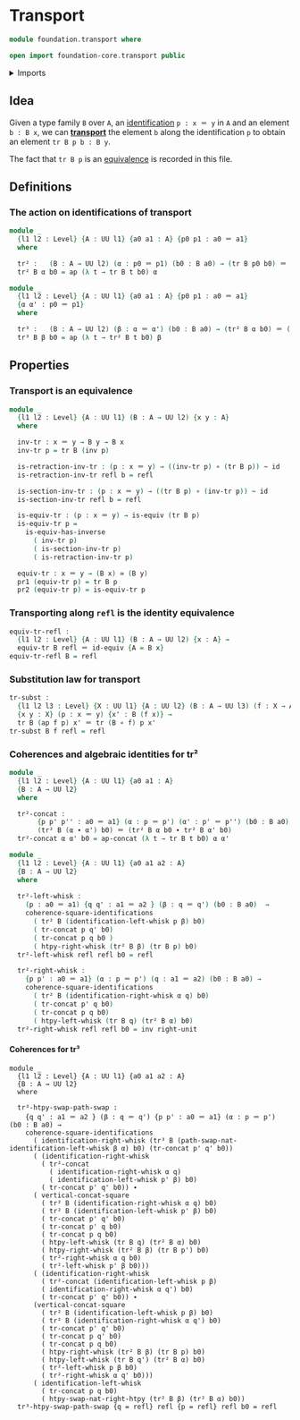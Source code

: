 # Transport

```agda
module foundation.transport where

open import foundation-core.transport public
```

<details><summary>Imports</summary>

```agda
open import foundation.action-on-identifications-functions
open import foundation.commuting-squares-of-identifications
open import foundation.dependent-pair-types
open import foundation.homotopies
open import foundation.path-algebra
open import foundation.universe-levels

open import foundation-core.equivalences
open import foundation-core.function-types
open import foundation-core.homotopies
open import foundation-core.identity-types
```

</details>

## Idea

Given a type family `B` over `A`, an
[identification](foundation-core.identity-types.md) `p : x ＝ y` in `A` and an
element `b : B x`, we can [**transport**](foundation-core.transport.md) the
element `b` along the identification `p` to obtain an element `tr B p b : B y`.

The fact that `tr B p` is an [equivalence](foundation-core.equivalences.md) is
recorded in this file.

## Definitions

### The action on identifications of transport

```agda
module _
  {l1 l2 : Level} {A : UU l1} {a0 a1 : A} {p0 p1 : a0 ＝ a1}
  where

  tr² :   (B : A → UU l2) (α : p0 ＝ p1) (b0 : B a0) → (tr B p0 b0) ＝ (tr B p1 b0)
  tr² B α b0 = ap (λ t → tr B t b0) α

module _
  {l1 l2 : Level} {A : UU l1} {a0 a1 : A} {p0 p1 : a0 ＝ a1}
  {α α' : p0 ＝ p1}
  where

  tr³ :   (B : A → UU l2) (β : α ＝ α') (b0 : B a0) → (tr² B α b0) ＝ (tr² B α' b0)
  tr³ B β b0 = ap (λ t → tr² B t b0) β
```

## Properties

### Transport is an equivalence

```agda
module _
  {l1 l2 : Level} {A : UU l1} (B : A → UU l2) {x y : A}
  where

  inv-tr : x ＝ y → B y → B x
  inv-tr p = tr B (inv p)

  is-retraction-inv-tr : (p : x ＝ y) → ((inv-tr p) ∘ (tr B p)) ~ id
  is-retraction-inv-tr refl b = refl

  is-section-inv-tr : (p : x ＝ y) → ((tr B p) ∘ (inv-tr p)) ~ id
  is-section-inv-tr refl b = refl

  is-equiv-tr : (p : x ＝ y) → is-equiv (tr B p)
  is-equiv-tr p =
    is-equiv-has-inverse
      ( inv-tr p)
      ( is-section-inv-tr p)
      ( is-retraction-inv-tr p)

  equiv-tr : x ＝ y → (B x) ≃ (B y)
  pr1 (equiv-tr p) = tr B p
  pr2 (equiv-tr p) = is-equiv-tr p
```

### Transporting along `refl` is the identity equivalence

```agda
equiv-tr-refl :
  {l1 l2 : Level} {A : UU l1} (B : A → UU l2) {x : A} →
  equiv-tr B refl ＝ id-equiv {A = B x}
equiv-tr-refl B = refl
```

### Substitution law for transport

```agda
tr-subst :
  {l1 l2 l3 : Level} {X : UU l1} {A : UU l2} (B : A → UU l3) (f : X → A)
  {x y : X} (p : x ＝ y) {x' : B (f x)} →
  tr B (ap f p) x' ＝ tr (B ∘ f) p x'
tr-subst B f refl = refl
```

### Coherences and algebraic identities for tr²

```agda
module _
  {l1 l2 : Level} {A : UU l1} {a0 a1 : A}
  {B : A → UU l2}
  where

  tr²-concat :
       {p p' p'' : a0 ＝ a1} (α : p ＝ p') (α' : p' ＝ p'') (b0 : B a0) →
       (tr² B (α ∙ α') b0) ＝ (tr² B α b0 ∙ tr² B α' b0)
  tr²-concat α α' b0 = ap-concat (λ t → tr B t b0) α α'

module _
  {l1 l2 : Level} {A : UU l1} {a0 a1 a2 : A}
  {B : A → UU l2}
  where
  
  tr²-left-whisk :
    (p : a0 ＝ a1) {q q' : a1 ＝ a2 } (β : q ＝ q') (b0 : B a0)  →
    coherence-square-identifications
      ( tr² B (identification-left-whisk p β) b0)
      ( tr-concat p q' b0)
      ( tr-concat p q b0 )
      ( htpy-right-whisk (tr² B β) (tr B p) b0)
  tr²-left-whisk refl refl b0 = refl

  tr²-right-whisk :
    {p p' : a0 ＝ a1} (α : p ＝ p') (q : a1 ＝ a2) (b0 : B a0) →
    coherence-square-identifications
      ( tr² B (identification-right-whisk α q) b0)
      ( tr-concat p' q b0)
      ( tr-concat p q b0)
      ( htpy-left-whisk (tr B q) (tr² B α) b0)      
  tr²-right-whisk refl refl b0 = inv right-unit
```

#### Coherences for tr³

```
module _
  {l1 l2 : Level} {A : UU l1} {a0 a1 a2 : A}
  {B : A → UU l2}
  where
  
  tr³-htpy-swap-path-swap :
    {q q' : a1 ＝ a2 } (β : q ＝ q') {p p' : a0 ＝ a1} (α : p ＝ p') (b0 : B a0) →
    coherence-square-identifications
      ( identification-right-whisk (tr³ B (path-swap-nat-identification-left-whisk β α) b0) (tr-concat p' q' b0))
      ( (identification-right-whisk
        ( tr²-concat
          ( identification-right-whisk α q)
          ( identification-left-whisk p' β) b0)
        ( tr-concat p' q' b0)) ∙
      ( vertical-concat-square
        ( tr² B (identification-right-whisk α q) b0)
        ( tr² B (identification-left-whisk p' β) b0)
        ( tr-concat p' q' b0)
        ( tr-concat p' q b0)
        ( tr-concat p q b0)
        ( htpy-left-whisk (tr B q) (tr² B α) b0)
        ( htpy-right-whisk (tr² B β) (tr B p') b0)
        ( tr²-right-whisk α q b0)
        ( tr²-left-whisk p' β b0)))
      ( (identification-right-whisk
        ( tr²-concat (identification-left-whisk p β)
        ( identification-right-whisk α q') b0)
        ( tr-concat p' q' b0)) ∙
      (vertical-concat-square
        ( tr² B (identification-left-whisk p β) b0)
        ( tr² B (identification-right-whisk α q') b0)
        ( tr-concat p' q' b0)
        ( tr-concat p q' b0)
        ( tr-concat p q b0)
        ( htpy-right-whisk (tr² B β) (tr B p) b0)
        ( htpy-left-whisk (tr B q') (tr² B α) b0)
        ( tr²-left-whisk p β b0)
        ( tr²-right-whisk α q' b0)))
      ( identification-left-whisk
        ( tr-concat p q b0)
        ( htpy-swap-nat-right-htpy (tr² B β) (tr² B α) b0))
  tr³-htpy-swap-path-swap {q = refl} refl {p = refl} refl b0 = refl
```

